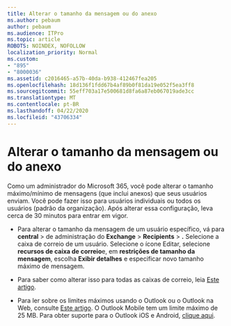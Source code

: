 ```yaml
---
title: Alterar o tamanho da mensagem ou do anexo
ms.author: pebaum
author: pebaum
ms.audience: ITPro
ms.topic: article
ROBOTS: NOINDEX, NOFOLLOW
localization_priority: Normal
ms.custom:
- "895"
- "8000036"
ms.assetid: c2016465-a57b-40da-b938-412467fea205
ms.openlocfilehash: 18d136f1fdd67b4af89b0f81da19e052f5ea3ff8
ms.sourcegitcommit: 55eff703a17e500681d8fa6a87eb067019ade3cc
ms.translationtype: MT
ms.contentlocale: pt-BR
ms.lasthandoff: 04/22/2020
ms.locfileid: "43706334"
---
```

# <a name="changing-message-or-attachment-size"></a>Alterar o tamanho da mensagem ou do anexo

Como um administrador do Microsoft 365, você pode alterar o tamanho máximo/mínimo de mensagens (que inclui anexos) que seus usuários enviam. Você pode fazer isso para usuários individuais ou todos os usuários (padrão da organização). Após alterar essa configuração, leva cerca de 30 minutos para entrar em vigor.
  
- Para alterar o tamanho da mensagem de um usuário específico, vá para **central** \> de administração do **Exchange** \> **Recipients** \> **.** Selecione a caixa de correio de um usuário. Selecione o ícone Editar, selecione **recursos de caixa de correio**e, em **restrições de tamanho da mensagem**, escolha **Exibir detalhes** e especificar novo tamanho máximo de mensagem.

- Para saber como alterar isso para todas as caixas de correio, leia [Este artigo](https://www.microsoft.com/microsoft-365/blog/2015/04/15/office-365-now-supports-larger-email-messages-up-to-150-mb/).

- Para ler sobre os limites máximos usando o Outlook ou o Outlook na Web, consulte [Este artigo](https://technet.microsoft.com/library/exchange-online-limits.aspx#MessageLimits). O Outlook Mobile tem um limite máximo de 25 MB. Para obter suporte para o Outlook iOS e Android, [clique aqui](https://support.office.com/article/Get-in-app-help-for-Outlook-for-iOS-and-Android-218a22d1-9fa5-4889-b689-de1c63493243).
